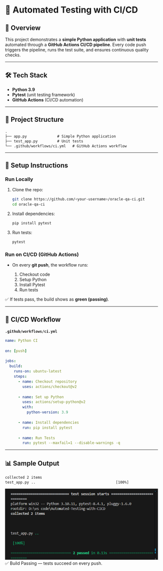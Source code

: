 # 📘 Automated Testing with CI/CD

## 📌 Overview

This project demonstrates a **simple Python application** with **unit tests** automated through a **GitHub Actions CI/CD pipeline**.
Every code push triggers the pipeline, runs the test suite, and ensures continuous quality checks.

---

## 🛠 Tech Stack

* **Python 3.9**
* **Pytest** (unit testing framework)
* **GitHub Actions** (CI/CD automation)

---

## 📂 Project Structure

```
.
├── app.py              # Simple Python application
├── test_app.py         # Unit tests
└── .github/workflows/ci.yml   # GitHub Actions workflow
```

---

## 🚀 Setup Instructions

### Run Locally

1. Clone the repo:

   ```bash
   git clone https://github.com/<your-username>/oracle-qa-ci.git
   cd oracle-qa-ci
   ```
2. Install dependencies:

   ```bash
   pip install pytest
   ```
3. Run tests:

   ```bash
   pytest
   ```

### Run on CI/CD (GitHub Actions)

* On every **git push**, the workflow runs:

  1. Checkout code
  2. Setup Python
  3. Install Pytest
  4. Run tests

✅ If tests pass, the build shows as **green (passing)**.

---

## 🔄 CI/CD Workflow

**`.github/workflows/ci.yml`**

```yaml
name: Python CI

on: [push]

jobs:
  build:
    runs-on: ubuntu-latest
    steps:
      - name: Checkout repository
        uses: actions/checkout@v2

      - name: Set up Python
        uses: actions/setup-python@v2
        with:
          python-version: 3.9

      - name: Install dependencies
        run: pip install pytest

      - name: Run Tests
        run: pytest --maxfail=1 --disable-warnings -q
```

---

## 📊 Sample Output

```
collected 2 items
test_app.py ..                                     [100%]
```
![Screenshots](Screenshots/image.png)
✅ Build Passing — tests succeed on every push.
